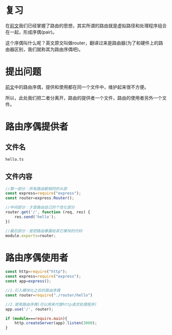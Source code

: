 # 复习

在[前文](/关键技术/webService/express/了解路由思想/README.md)我们已经掌握了路由的思想，其实所谓的路由就是虚拟路径和处理程序组合在一起，形成序偶(pair)。

这个序偶叫什么呢？英文原文叫做router，翻译过来是路由器(为了和硬件上的路由器区别，我们就称其为路由序偶吧)。

# 提出问题

[前文](/关键技术/webService/express/了解路由思想/README.md)中的路由序偶，提供和使用都在同一个文件中，维护起来很不方便。

所以，此处我们把二者分离开，路由的提供者一个文件，路由的使用者另外一个文件。

# 路由序偶提供者

## 文件名

```bash
hello.ts
```

## 文件内容

```typescript
//第一部分：所有路由都相同的头部
const express=require("express");
const router=express.Router();

//中间部分：才是路由自己的个性化部分
router.get('/', function (req, res) {
    res.send('hello');
})

//最后部分：是把路由暴露给其它模块的代码
module.exports=router;
```

# 路由序偶使用者

```typescript
const http=require("http");
const express=require("express");
const app=express();

//1.引入模块化之后的路由序偶
const router=require("./router/hello")

//2.使用路由序偶(可以用来代替http请求处理程序)
app.use('/', router);

if (module===require.main){
    http.createServer(app).listen(3000);
}
```

